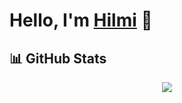 # Hello, I'm [Hilmi](https://www.instagram.com/hilmi_safak/) 👋

## 📊 GitHub Stats
<p align="center">
  <img src="https://github-readme-stats.vercel.app/api/top-langs/?username=Hilmi51&hide=python&layout=compact&show_icons=true&theme=tokyonight">
</p>
